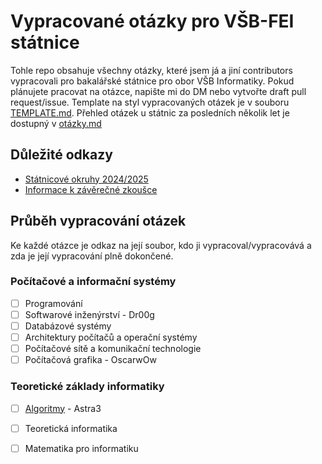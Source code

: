 # Vypracované otázky pro VŠB-FEI státnice

Tohle repo obsahuje všechny otázky, které jsem já a jiní contributors vypracovali pro bakalářské státnice pro obor VŠB Informatiky. Pokud plánujete pracovat na otázce, napište mi do DM nebo vytvořte draft pull request/issue. Template na styl vypracovaných otázek je v souboru [TEMPLATE.md](TEMPLATE.md). Přehled otázek u státnic za posledních několik let je dostupný v [otázky.md](otázky.md)

## Důležité odkazy
- [Státnicové okruhy 2024/2025](https://www.fei.vsb.cz/export/sites/fei/460/cs/studium/pro-studenty/files/Statnicove-okruhy-_bc_INF_24_25.pdf)
- [Informace k závěrečné zkoušce](https://www.fei.vsb.cz/460/cs/studium/pro-studenty/bakalarske-studium/)

## Průběh vypracování otázek
Ke každé otázce je odkaz na její soubor, kdo ji vypracoval/vypracovává a zda je její vypracování plně dokončené.

### Počítačové a informační systémy
- [ ] Programování
- [ ] Softwarové inženýrství - Dr00g
- [ ] Databázové systémy
- [ ] Architektury počítačů a operační systémy
- [ ] Počítačové sítě a komunikační technologie
- [ ] Počítačová grafika - OscarwOw

### Teoretické základy informatiky
- [ ] [Algoritmy](Teoretické%20základy%20informatiky/Algoritmy.md) - Astra3
- [ ] Teoretická informatika
- [ ] Matematika pro informatiku


